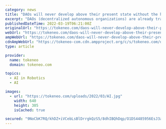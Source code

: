 ```yaml
---
category: news
title: "DAOs will never develop above their present state without the help of robots"
excerpt: "DAOs (decentralized autonomous organizations) are already transforming the world by empowering significant groups of individuals to make autonomous choices. These groups are reducing the need for centralized management teams,"
publishedDateTime: 2022-03-19T06:21:00Z
originalUrl: "https://tokeneo.com/daos-will-never-develop-above-their-present-state-without-the-help-of-robots/"
webUrl: "https://tokeneo.com/daos-will-never-develop-above-their-present-state-without-the-help-of-robots/"
ampWebUrl: "https://tokeneo.com/daos-will-never-develop-above-their-present-state-without-the-help-of-robots/amp/"
cdnAmpWebUrl: "https://tokeneo-com.cdn.ampproject.org/c/s/tokeneo.com/daos-will-never-develop-above-their-present-state-without-the-help-of-robots/amp/"
type: article

provider:
  name: tokeneo
  domain: tokeneo.com

topics:
  - AI in Robotics
  - AI

images:
  - url: "https://tokeneo.com/uploads/2022/03/AI.jpg"
    width: 640
    height: 305
    isCached: true

secured: "9NoCbK7RQ/khDZ+iVCebLsBlDrrgkQzS5/8dhIBQhDqp/O1DS4485956EsJ3atRnjRFHdi+jVfwHrmBBXOydLfM0TLtimfxMHI5De6VJeKzN9dlEzk34/PSUbV0VVuXg8Nht7Sa9bxLLAumlWgwdHNBOXaoH6y6t2FwvN2GTE+yt/rCMXtWIOHtmIubagjC9MWLeDIdWaawxWLMO0bhPR5zjaHD7WJNeipUfcCOI4Mn1ywCb8Ym3dyVDewRQR0EfEY4tkhwvQ8s043rFfaAVu6ai60Hf4eM3pKtTGlsRV96ugHuUUmk5Ia3UZa0ItGsNYiFmQ59NrE0MRTqSe8nD1IGAYQ3BOTjSYu+mtvDimYw=;+3DJUYLntbaPc6H668aMEQ=="
---
```


